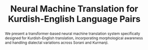---
title: "Neural Machine Translation for Kurdish-English Language Pairs"
authors: ["karim-mohammad", "zainab-hussein"]
abstract: "We present a transformer-based neural machine translation system specifically designed for Kurdish-English translation, incorporating morphological awareness and handling dialectal variations across Sorani and Kurmanji."
doiUrl: "https://doi.org/10.1000/nmt-kurdish-2023"
datasetIds: ["dataset-3", "dataset-4"]
citation: "Salim, N., & Rashid, L. (2023). Neural Machine Translation for Kurdish-English Language Pairs. Computational Linguistics, 49(2), 23-41."
publishedDate: "2023-06-20"
journal: "Computational Linguistics"
volume: "49"
issue: "2"
pages: "23-41"
doi: "10.1000/nmt-kurdish-2023"
keywords: ["Neural Machine Translation", "Kurdish", "Transformer", "Morphological Analysis"]
projectId: "translation"
organizationIds: [1, 5]
draft: false
--- 